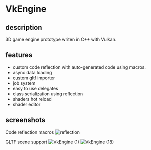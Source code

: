 
# VkEngine
## description

3D game engine prototype writen in C++ with Vulkan.


## features
- custom code reflection with auto-generated code using macros.
- async data loading
- custom gltf importer
- job system
- easy to use delegates
- class serialization using reflection
- shaders hot reload
- shader editor

## screenshots

Code reflection macros
![reflection](https://user-images.githubusercontent.com/24438631/100238498-90d8e000-2f30-11eb-9c5b-99afe821c7c5.png)

GLTF scene support
![VkEngine (1)](https://user-images.githubusercontent.com/24438631/100238685-c7aef600-2f30-11eb-9e6f-488f19a76aa7.png)
![VkEngine (18)](https://user-images.githubusercontent.com/24438631/100238633-bc5bca80-2f30-11eb-8173-ccb643e4b3c1.png)
